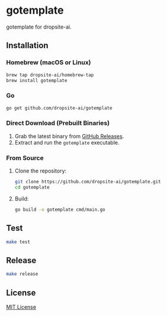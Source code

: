 # gotemplate

gotemplate for dropsite-ai.

## Installation

### Homebrew (macOS or Linux)
```bash
brew tap dropsite-ai/homebrew-tap
brew install gotemplate
```

### Go
```bash
go get github.com/dropsite-ai/gotemplate
```

### Direct Download (Prebuilt Binaries)

1. Grab the latest binary from [GitHub Releases](https://github.com/dropsite-ai/gotemplate/releases).  
2. Extract and run the `gotemplate` executable.

### From Source

1. Clone the repository:
   ```bash
   git clone https://github.com/dropsite-ai/gotemplate.git
   cd gotemplate
   ```
2. Build:
   ```bash
   go build -o gotemplate cmd/main.go
   ```

## Test

```bash
make test
```

## Release

```bash
make release
```

## License

[MIT License](LICENSE)  